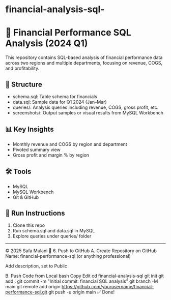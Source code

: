 # financial-analysis-sql-

# 💼 Financial Performance SQL Analysis (2024 Q1)

This repository contains SQL-based analysis of financial performance data across two regions and multiple departments, focusing on revenue, COGS, and profitability.

## 📁 Structure

- schema.sql: Table schema for financials
- data.sql: Sample data for Q1 2024 (Jan–Mar)
- queries/: Analysis queries including revenue, COGS, gross profit, etc.
- screenshots/: Output samples or visual results from MySQL Workbench

## 📊 Key Insights

- Monthly revenue and COGS by region and department
- Pivoted summary view
- Gross profit and margin % by region

## 🛠 Tools

- MySQL
- MySQL Workbench
- Git & GitHub

## 📌 Run Instructions

1. Clone this repo
2. Run schema.sql and data.sql in MySQL
3. Explore queries under queries/ folder

---

© 2025 Safa Mulani
🔹 6. Push to GitHub
A. Create Repository on GitHub
Name: financial-performance-sql (or anything professional)

Add description, set to Public

B. Push Code from Local
bash
Copy
Edit
cd financial-analysis-sql
git init
git add .
git commit -m "Initial commit: financial SQL analysis"
git branch -M main
git remote add origin https://github.com/yourusername/financial-performance-sql.git
git push -u origin main
✅ Done!

